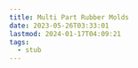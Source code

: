 ```yaml
---
title: Multi Part Rubber Molds
date: 2023-05-26T03:33:01
lastmod: 2024-01-17T04:09:21
tags:
  - stub
---
```

